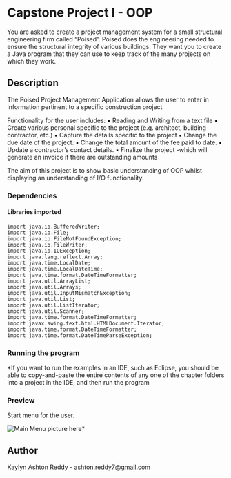 
#  Capstone Project I - OOP

You are asked to create a project management system for a small structural engineering firm called “Poised”. Poised does the engineering needed to ensure the structural integrity of various buildings. They want you to create a Java program that they can use to keep track of the many projects on which they work.

## Description

The Poised Project Management Application allows the user to enter in information pertinent to a specific construction project 

Functionality for the user includes:
	▪ Reading and Writing from a text file
	▪ Create various personal specific to the project  (e.g. architect,
		building contractor, etc.)
	▪ Capture the details specific to the project
	▪ Change the due date of the project.
	▪ Change the total amount of the fee paid to date.
	▪ Update a contractor’s contact details.
	▪ Finalize the project -which will generate an invoice if there are outstanding amounts

The aim of this project is to show basic understanding of OOP whilst displaying an understanding of I/O functionality.

### Dependencies
#### Libraries imported
	import java.io.BufferedWriter;
	import java.io.File;
	import java.io.FileNotFoundException;
	import java.io.FileWriter;
	import java.io.IOException;
	import java.lang.reflect.Array;
	import java.time.LocalDate;
	import java.time.LocalDateTime;
	import java.time.format.DateTimeFormatter;
	import java.util.ArrayList;
	import java.util.Arrays;
	import java.util.InputMismatchException;
	import java.util.List;
	import java.util.ListIterator;
	import java.util.Scanner;
	import java.time.format.DateTimeFormatter;
	import javax.swing.text.html.HTMLDocument.Iterator;
	import java.time.format.DateTimeFormatter;
	import java.time.format.DateTimeParseException;

### Running the program

*If you want to run the examples in an IDE, such as Eclipse, you should
be able to copy-and-paste the entire contents of any one of the chapter folders
into a project in the IDE, and then run the program

### Preview
Start menu for the user.

![Main Menu](https://user-images.githubusercontent.com/102606725/191329610-6318f85b-164c-4a5c-bda4-16bf029e698b.png)
picture here*

## Author

Kaylyn Ashton Reddy - ashton.reddy7@gmail.com

